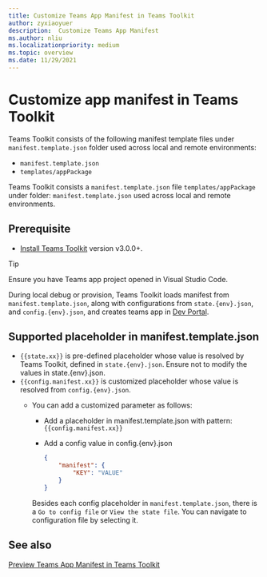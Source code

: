 ```yaml
---
title: Customize Teams App Manifest in Teams Toolkit
author: zyxiaoyuer
description:  Customize Teams App Manifest
ms.author: nliu
ms.localizationpriority: medium
ms.topic: overview
ms.date: 11/29/2021
---
```


# Customize app manifest in Teams Toolkit

Teams Toolkit consists of the following manifest template files under `manifest.template.json` folder used across local and remote environments:

* `manifest.template.json`
* `templates/appPackage`


Teams Toolkit consists a `manifest.template.json` file `templates/appPackage` under folder: `manifest.template.json` used across local and remote environments.

## Prerequisite

* [Install Teams Toolkit](https://marketplace.visualstudio.com/items?itemName=TeamsDevApp.ms-teams-vscode-extension) version v3.0.0+.

> [!TIP]
> Ensure you have Teams app project opened in Visual Studio Code.

During local debug or provision, Teams Toolkit loads manifest from `manifest.template.json`, along with configurations from `state.{env}.json`, and `config.{env}.json`, and creates teams app in [Dev Portal](https://dev.teams.microsoft.com/apps).


## Supported placeholder in manifest.template.json

* `{{state.xx}}` is pre-defined placeholder whose value is resolved by Teams Toolkit, defined in `state.{env}.json`. Ensure not to modify the values in state.{env}.json.
* `{{config.manifest.xx}}` is customized placeholder whose value is resolved from `config.{env}.json`.
  * You can add a customized parameter as follows:
    * Add a placeholder in manifest.template.json with pattern: `{{config.manifest.xx}}`
    * Add a config value in config.{env}.json

        ```json
        {
            "manifest": {
                "KEY": "VALUE"
            }
        }
        ```

    Besides each config placeholder in `manifest.template.json`, there is a `Go to config file` or `View the state file`. You can navigate to configuration file by selecting it.

## See also

[Preview Teams App Manifest in Teams Toolkit](TeamsFx-manifest-preview.md)
